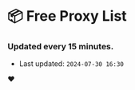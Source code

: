 # :package: Free Proxy List
### Updated every 15 minutes.

- Last updated: `2024-07-30 16:30`

:heart:
